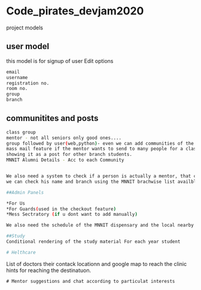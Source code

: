 # Code_pirates_devjam2020

project models

## user model

this model is for signup of user
Edit options
```bash
email
username
registration no.
room no.
group
branch
```

## communitites and posts

```bash
class group
mentor - not all seniors only good ones....
group followed by user(web,python)- even we can add communities of the UPSC prep. and GATE
mass mail feature if the mentor wants to send to many people for a class, like CC class for the CS and IT branch, likewise also
showing it as a post for other branch students.
MNNIT Alumni Details - Acc to each Community


We also need a system to check if a person is actually a mentor, that can be done by either using his id and verify it, or 
we can check his name and branch using the MNNIT brachwise list availble at College Website.

##Admin Panels

*For Us
*For Guards(used in the checkout feature)
*Mess Sectratory (if u dont want to add manually)

We also need the schedule of the MNNIT dispensary and the local nearby clinics, at least some legitimate data to show for the practical

##Study
Conditional rendering of the study material For each year student

# Helthcare
```
List of doctors their contack
locationn and google map to reach the clinic
hints for reaching the destinatuon.
```
# Mentor suggestions and chat according to particulat interests

